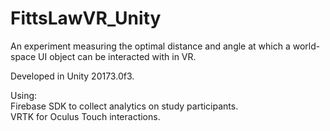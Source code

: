 # FittsLawVR_Unity
An experiment measuring the optimal distance and angle at which a world-space UI object can be interacted with in VR. 

Developed in Unity 20173.0f3.

Using:<br>
Firebase SDK to collect analytics on study participants.<br>
VRTK for Oculus Touch interactions.
